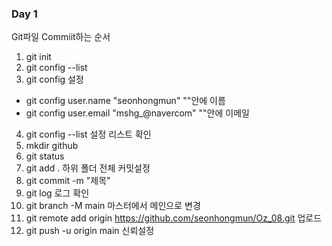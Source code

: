 ### Day 1

Git파일 Commiit하는 순서
1. git init
2. git config --list
3. git config 설정 
  - git config user.name "seonhongmun" ""안에 이름
  - git config user.email "mshg_@navercom" ""안에 이메일
4. git config --list 설정 리스트 확인 
5. mkdir github
6. git status 
7. git add . 하위 폴더 전체 커밋설정
8. git commit -m "제목"
9. git log 로그 확인 
10. git branch -M main 마스터에서 메인으로 변경 
11. git remote add origin https://github.com/seonhongmun/Oz_08.git  업로드 
12. git push -u origin main  신뢰설정 
